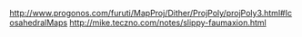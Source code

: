 http://www.progonos.com/furuti/MapProj/Dither/ProjPoly/projPoly3.html#IcosahedralMaps
http://mike.teczno.com/notes/slippy-faumaxion.html
